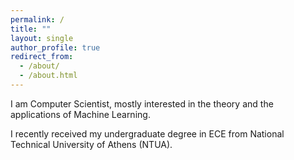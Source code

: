 ```yaml
---
permalink: /
title: ""
layout: single
author_profile: true
redirect_from:
  - /about/
  - /about.html
---
```


I am Computer Scientist, mostly interested in the theory and the applications of Machine Learning.

I recently received my undergraduate degree in ECE from National Technical University of Athens (NTUA).
